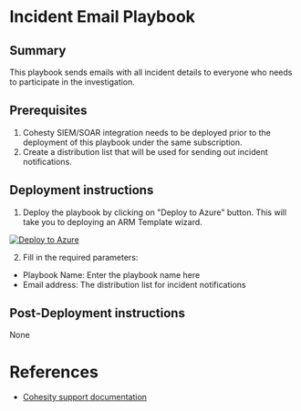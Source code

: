 # Incident Email Playbook
## Summary
This playbook sends emails with all incident details to everyone who needs to participate in the investigation.

## Prerequisites
1. Cohesty SIEM/SOAR integration needs to be deployed prior to the deployment of this playbook under the same subscription.
2. Create a distribution list that will be used for sending out incident notifications.

## Deployment instructions
1. Deploy the playbook by clicking on "Deploy to Azure" button. This will take you to deploying an ARM Template wizard.

[![Deploy to Azure](https://aka.ms/deploytoazurebutton)](https://portal.azure.com/#create/Microsoft.Template/uri/https%3A%2F%2Fgithub.com%2Fcohesity%2FAzure-Sentinel%2Fblob%2FCohesitySecurity.internal%2FSolutions%2FCohesitySecurity%2FPlaybooks%2FIncident_Email_Playbook%2Fazuredeploy.json)

2. Fill in the required parameters:
* Playbook Name: Enter the playbook name here
* Email address: The distribution list for incident notifications

## Post-Deployment instructions
None

#  References
 - [Cohesity support documentation](https://docs.cohesity.com/ui/login?redirectPath=%2FHomePage%2FContent%2FTechGuides%2FTechnicalGuides.htm)
